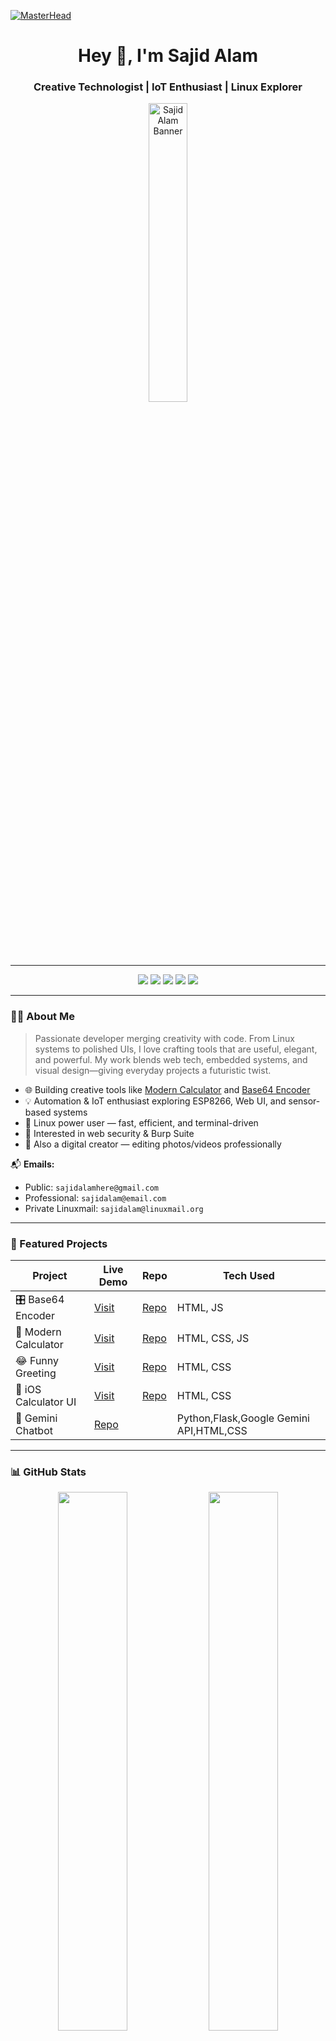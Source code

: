 [![MasterHead](https://user-images.githubusercontent.com/74038190/225813708-98b745f2-7d22-48cf-9150-083f1b00d6c9.gif)]()
<h1 align="center">Hey 👋, I'm <strong>Sajid Alam</strong></h1>
<h3 align="center">Creative Technologist | IoT Enthusiast | Linux Explorer</h3>

<p align="center">
  <img src="https://avatars.githubusercontent.com/u/117466907" alt="Sajid Alam Banner" width="35%">
</p>

---

<p align="center">
  <a href="https://www.linkedin.com/in/thesajidalam/"><img src="https://img.shields.io/badge/LinkedIn-0077B5?style=for-the-badge&logo=linkedin&logoColor=white"/></a>
  <a href="https://github.com/thesajidalam"><img src="https://img.shields.io/badge/GitHub-181717?style=for-the-badge&logo=github&logoColor=white"/></a>
  <a href="https://linktr.ee/thesajidalam"><img src="https://img.shields.io/badge/Linktree-43E660?style=for-the-badge&logo=linktree&logoColor=white"/></a>
  <a href="https://pinterest.com/thesajidalam/"><img src="https://img.shields.io/badge/Pinterest-E60023?style=for-the-badge&logo=pinterest&logoColor=white"/></a>
  <a href="https://t.me/thesajidalam"><img src="https://img.shields.io/badge/Telegram-26A5E4?style=for-the-badge&logo=telegram&logoColor=white"/></a>
</p>

---

### 🧑‍💻 About Me

> Passionate developer merging creativity with code. From Linux systems to polished UIs, I love crafting tools that are useful, elegant, and powerful. My work blends web tech, embedded systems, and visual design—giving everyday projects a futuristic twist.

- 🌐 Building creative tools like [Modern Calculator](https://modern-calculator.pages.dev/) and [Base64 Encoder](https://base64encodedecode.pages.dev/)
- 💡 Automation & IoT enthusiast exploring ESP8266, Web UI, and sensor-based systems
- 🐧 Linux power user — fast, efficient, and terminal-driven
- 🔐 Interested in web security & Burp Suite
- 🎨 Also a digital creator — editing photos/videos professionally

📬 **Emails:**
- Public: `sajidalamhere@gmail.com`
- Professional: `sajidalam@email.com`
- Private Linuxmail: `sajidalam@linuxmail.org`

---

### 🚀 Featured Projects

| Project | Live Demo | Repo | Tech Used |
|--------|------------|------|------------|
| 🎛️ Base64 Encoder | [Visit](https://base64encodedecode.pages.dev/) | [Repo](https://github.com/thesajidalam/Base64Encoder) | HTML, JS |
| 🧮 Modern Calculator | [Visit](https://modern-calculator.pages.dev/) | [Repo](https://github.com/thesajidalam/modern-calculator) | HTML, CSS, JS |
| 😂 Funny Greeting | [Visit](https://thesajidalam.github.io/sajid) | [Repo](https://github.com/thesajidalam/sajid) | HTML, CSS |
| 🍏 iOS Calculator UI | [Visit](https://ioscalculator.pages.dev/) | [Repo](https://github.com/thesajidalam/ios-calculator) | HTML, CSS |
| 🌌 Gemini Chatbot | [Repo](https://github.com/thesajidalam/chatbot/) | | Python,Flask,Google Gemini API,HTML,CSS |

---

### 📊 GitHub Stats
<div align="center">
  <img src="https://github-readme-stats.vercel.app/api?username=thesajidalam&show_icons=true&theme=tokyonight" width="47%" />
  <img src="https://github-readme-streak-stats.herokuapp.com/?user=thesajidalam&theme=tokyonight" width="47%" />
  <br>
  <img src="https://github-readme-stats.vercel.app/api/top-langs/?username=thesajidalam&layout=compact&theme=tokyonight&hide=css,html" width="47%" />
</div>

---

### ⚙️ Tech & Tools

<p align="center">
  <img src="https://skillicons.dev/icons?i=linux,arduino,raspberrypi,html,css,js,cpp,python,git,github,burpsuite,photoshop,premiere" />
</p>

---

### 🌐 Contact & Profiles

| Platform | Link |
|---------|------|
| 📬 Email | sajidalamhere@gmail.com / sajidalam@email.com / sajidalam@linuxmail.org |
| 🔗 Linktree | [linktr.ee/thesajidalam](https://linktr.ee/thesajidalam) |
| 💼 LinkedIn | [linkedin.com/in/thesajidalam](https://www.linkedin.com/in/thesajidalam/) |
| 📷 Pinterest | [pinterest.com/thesajidalam](https://pinterest.com/thesajidalam/) |
| 💬 Telegram | [t.me/thesajidalam](https://t.me/thesajidalam) |

---

[![An image of @thesajidalam's Holopin badges, which is a link to view their full Holopin profile](https://holopin.me/thesajidalam)](https://holopin.io/@thesajidalam)

<p align="center">
  <strong>“I build what I can’t find.”</strong>
</p>

<p align="center">
  <img src="https://readme-typing-svg.herokuapp.com?font=Fira+Code&size=24&pause=1000&color=F7F7F7&center=true&vCenter=true&width=435&lines=Linux+lover+and+Web+crafter.;I+design+clean+UI+for+dirty+systems.;IoT+isn't+the+future+–+it's+my+present."/>
</p>

---

